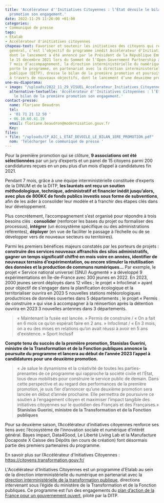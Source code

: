 ```yaml
---
title: 'Accélérateur d''Initiatives Citoyennes : l’État dévoile le bilan de la première
  promotion son engagement.'
date: 2022-11-29 11:26:00 +01:00
categories:
- Communiqué de presse
tags:
- Etalab
- Accélérateur d'initiatives citoyennes
chapeau-text: Favoriser et soutenir les initiatives des citoyens qui relèvent de l’intérêt
  général, c’est l’objectif du programme inédit Accélérateur d'Initiatives Citoyennes
  dont le lancement a été annoncé par le Président de la République Emmanuel Macron
  le 15 décembre 2021 lors du Sommet de l'Open Government Partnership à Séoul. Après
  7 mois d’accompagnement, la direction interministérielle du numérique (DINUM) qui
  porte le programme, en partenariat avec la direction interministérielle de la transformation
  publique (DITP), dresse le bilan de la première promotion et poursuit son engagement
  à travers de nouveaux objectifs, dont le lancement d’une deuxième promotion.
une-ou-diaporama:
- image: "/uploads/2022_11_29_VISUEL_Accelerateur_Initiatives_Citoyennes.jpg"
  alternative-textuelle: 'Accélérateur d''Initiatives Citoyennes : l’État dévoile
    le bilan de la première promotion son engagement.'
contact-presse:
  name: Floriane Beaudron
  tel:
  - '01 71 21 12 50 '
  - 06.10.60.41.19
  email: floriane.beaudron@modernisation.gouv.fr
  Key: 
files:
- file: "/uploads/CP_AIC_L_ETAT_DEVOILE_LE_BILAN_1ERE_PROMOTION.pdf"
  nom: 'Télécharger le communiqué de presse '
---
```


Pour la première promotion qui se clôture, **9 associations ont été sélectionnées** par un jury d’experts et un panel de 15 citoyens parmi 200 candidatures reçues en un peu plus d’un mois d’appel à candidatures fin 2021. 

Pendant 7 mois, grâce à une équipe interministérielle constituée d’experts de la DINUM et de la DITP, **les lauréats ont reçu un soutien méthodologique, technique, administratif et financier inédit jusqu’alors, avec plus de 800K€ de fonds publics investis sous forme de subventions**, afin de les aider à consolider leur modèle et à franchir des étapes clés dans leur développement. 

Plus concrètement, l’accompagnement s’est organisé pour répondre à trois besoins clés : **consolider** (renforcer les bases du projet ou formaliser des processus), **intégrer** (un écosystème spécifique ou des administrations référentes), **déployer** (en vue de faciliter le passage à l’échelle ou de se développer vers de nouveaux secteurs ou territoires).

Parmi les premiers bénéfices majeurs constatés par les porteurs de projets : **construire des services nouveaux affranchis des silos administratifs, gagner un temps significatif chiffré en mois voire en années, identifier de nouveaux terrains d’expérimentation, ou encore stimuler la réutilisation des données et la production de communs numériques…** Par exemple, le projet « Service national universel (SNU) Augmenté » a développé 9 expérimentations en Île-de-France avec 300 jeunes en 2022. En 2023, 2000 jeunes seront déployés dans 12 villes ; le projet « Infoclimat » ayant pour objectif de s'engager dans la planification écologique et la territorialiser ouvrira en 2023 5 nouvelles stations météorologiques productrices de données ouvertes dans 5 départements ; le projet « Permis de construire » qui vise à accompagner à la réinsertion après la détention ouvrira en 2023 3 nouvelles antennes dans 3 départements. 

> « Maintenant la fusée est lancée. » Permis de construire / « On a fait en 6 mois ce qu’on espérait faire en 2 ans. » Infoclimat / « En 3 mois, on a eu des mises en relations qu’on avait réussi à avoir en 5 ans d'existence. » Sport Inclusif

**Compte tenu du succès de la première promotion, Stanislas Guerini, ministre de la Transformation et de la Fonction publiques annonce la poursuite du programme et lancera au début de l’année 2023 l’appel à candidatures pour une deuxième promotion.** 

> « Je salue le dynamisme et la créativité de toutes les parties-prenantes de ce programme qui rapproche la société civile et l’État, tous deux mobilisés pour construire le service public de demain. Dans cette perspective et au regard des performances de la première promotion, je suis fier d’annoncer qu’une deuxième promotion sera lancée en début d’année prochaine. Elle permettra de poursuivre ce soutien à l’engagement citoyen et maximiser l’impact tangible des initiatives citoyennes sur le quotidien des Français et des Françaises.» 
**Stanislas Guerini, ministre de la Transformation et de la Fonction publiques**

Pour sa deuxième saison, l’Accélérateur d’initiatives citoyennes renforce ses liens avec l’écosystème de l’innovation sociale et numérique d’intérêt général. Bayes impact, Data4Good, Le Liberté Living Lab et la Manufacture Docaposte X  Caisse des Dépôts (en cours de création) font désormais partie des premiers partenaires du programme.

En savoir plus sur l’Accélérateur d'Initiatives Citoyennes : https://citoyens.transformation.gouv.fr/

L'Accélérateur d'Initiatives Citoyennes est un programme d'Etalab au sein de la direction interministérielle du numérique en partenariat avec la [direction interministérielle de la transformation publique](https://www.modernisation.gouv.fr/), directions intervenant sous l’égide du ministère de la Transformation et de la Fonction publiques. Ce programme est l’un des engagements du [plan d’action de la France pour un gouvernement ouvert](https://gouvernement-ouvert.modernisation.gouv.fr/), piloté par la DITP. 
